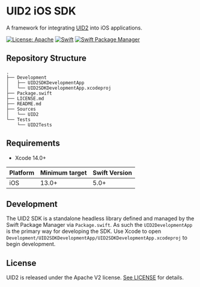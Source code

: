 # UID2 iOS SDK

A framework for integrating [UID2](https://github.com/IABTechLab/uid2docs) into iOS applications.


[![License: Apache](https://img.shields.io/badge/License-Apache-green.svg)](https://www.apache.org/licenses/)
[![Swift](https://img.shields.io/badge/Swift-5-orange)](https://img.shields.io/badge/Swift-5-orange)
[![Swift Package Manager](https://img.shields.io/badge/Swift_Package_Manager-compatible-blue)](https://img.shields.io/badge/Swift_Package_Manager-compatible-blue)

## Repository Structure

```
.
├── Development
│   ├── UID2SDKDevelopmentApp
│   └── UID2SDKDevelopmentApp.xcodeproj
├── Package.swift
├── LICENSE.md
├── README.md
├── Sources
│   └── UID2
└── Tests
    └── UID2Tests
```

## Requirements

* Xcode 14.0+

| Platform | Minimum target | Swift Version |
| --- | --- | --- |
| iOS | 13.0+ | 5.0+ |

## Development

The UID2 SDK is a standalone headless library defined and managed by the Swift Package Manager via `Package.swift`.  As such the `UID2DevelopmentApp` is the primary way for developing the SDK.  Use Xcode to open `Development/UID2SDKDevelopmentApp/UID2SDKDevelopmentApp.xcodeproj` to begin development.

## License

UID2 is released under the Apache V2 license. [See LICENSE](https://github.com/IABTechLab/uid2-ios-sdk/blob/main/LICENSE.md) for details.
